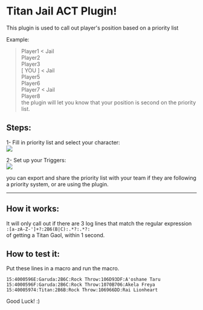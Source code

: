 # Titan Jail ACT Plugin!

This plugin is used to call out player's position based on a priority list

Example:
> Player1 < Jail\
> Player2 \
> Player3 \
> [ YOU ] < Jail \
> Player5 \
> Player6 \
> Player7 < Jail\
> Player8 \
the plugin will let you know that your position is second on the priority list.

## Steps:
1- Fill in priority list and select your character:\
![](https://i.gyazo.com/a4b45440d9638561bdc05ecca46d2a26.png)

2- Set up your Triggers:\
![](https://i.gyazo.com/b390d5b56d6730af4c34a60f9f1d96f1.png)

you can export and share the priority list with your team if they are following a priority system, or are using the plugin.
***


## How it works:
It will only call out if there are 3 log lines that match the regular expression\
`:[a-zA-Z-']+?:2B6(B|C):.*?:.*?:`\
of getting a Titan Gaol, within 1 second.

## How to test it:
Put these lines in a macro and run the macro. 

`15:4000596E:Garuda:2B6C:Rock Throw:106D93DF:A'oshane Taru`\
`15:4000596F:Garuda:2B6C:Rock Throw:1070B706:Akela Freya`\
`15:40005974:Titan:2B6B:Rock Throw:106966DD:Rai Lionheart`

Good Luck! :)

